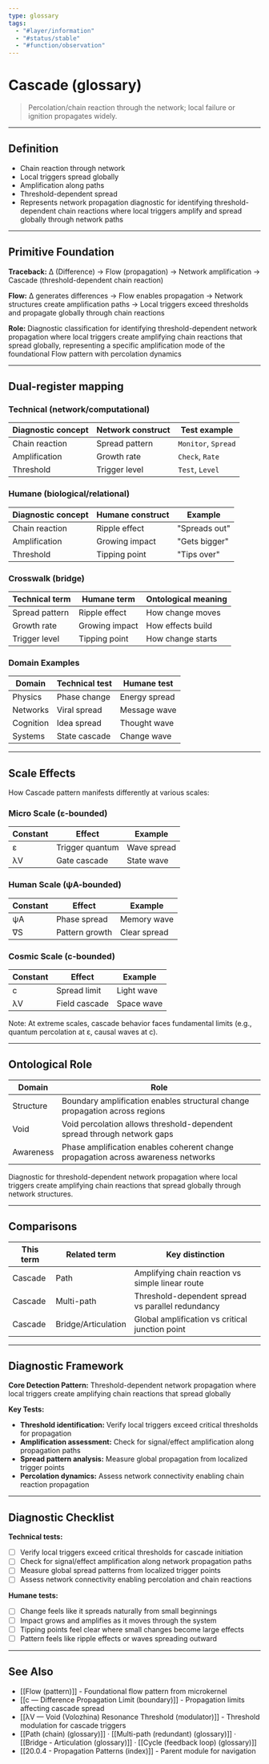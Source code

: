 ```yaml
---
type: glossary
tags:
  - "#layer/information"
  - "#status/stable"
  - "#function/observation"
---
```


# Cascade (glossary)

> Percolation/chain reaction through the network; local failure or ignition propagates widely.

---

## Definition

- Chain reaction through network
- Local triggers spread globally
- Amplification along paths
- Threshold-dependent spread
- Represents network propagation diagnostic for identifying threshold-dependent chain reactions where local triggers amplify and spread globally through network paths

---

## Primitive Foundation

**Traceback:** ∆ (Difference) → Flow (propagation) → Network amplification → Cascade (threshold-dependent chain reaction)

**Flow:** ∆ generates differences → Flow enables propagation → Network structures create amplification paths → Local triggers exceed thresholds and propagate globally through chain reactions

**Role:** Diagnostic classification for identifying threshold-dependent network propagation where local triggers create amplifying chain reactions that spread globally, representing a specific amplification mode of the foundational Flow pattern with percolation dynamics

---

## Dual‑register mapping

### Technical (network/computational)

| Diagnostic concept | Network construct | Test example |
|-------------------|------------------|--------------|
| Chain reaction | Spread pattern | `Monitor`, `Spread` |
| Amplification | Growth rate | `Check`, `Rate` |
| Threshold | Trigger level | `Test`, `Level` |

### Humane (biological/relational)

| Diagnostic concept | Humane construct | Example |
|-------------------|------------------|----------|
| Chain reaction | Ripple effect | "Spreads out" |
| Amplification | Growing impact | "Gets bigger" |
| Threshold | Tipping point | "Tips over" |

### Crosswalk (bridge)

| Technical term | Humane term | Ontological meaning |
|---------------|-------------|-------------------|
| Spread pattern | Ripple effect | How change moves |
| Growth rate | Growing impact | How effects build |
| Trigger level | Tipping point | How change starts |

### Domain Examples

| Domain | Technical test | Humane test |
|--------|---------------|-------------|
| Physics | Phase change | Energy spread |
| Networks | Viral spread | Message wave |
| Cognition | Idea spread | Thought wave |
| Systems | State cascade | Change wave |

---

## Scale Effects

How Cascade pattern manifests differently at various scales:

### Micro Scale (ε-bounded)

| Constant | Effect | Example |
|----------|--------|---------|
| ε | Trigger quantum | Wave spread |
| λV | Gate cascade | State wave |

### Human Scale (ψA-bounded)

| Constant | Effect | Example |
|----------|--------|---------|
| ψA | Phase spread | Memory wave |
| ∇S | Pattern growth | Clear spread |

### Cosmic Scale (c-bounded)

| Constant | Effect | Example |
|----------|--------|---------|
| c | Spread limit | Light wave |
| λV | Field cascade | Space wave |

Note: At extreme scales, cascade behavior faces fundamental limits (e.g., quantum percolation at ε, causal waves at c).

---

## Ontological Role

| Domain | Role |
|--------|------|
| Structure | Boundary amplification enables structural change propagation across regions |
| Void | Void percolation allows threshold-dependent spread through network gaps |
| Awareness | Phase amplification enables coherent change propagation across awareness networks |

Diagnostic for threshold-dependent network propagation where local triggers create amplifying chain reactions that spread globally through network structures.

---

## Comparisons

| This term | Related term | Key distinction |
|-----------|-------------|----------------|
| Cascade | Path | Amplifying chain reaction vs simple linear route |
| Cascade | Multi-path | Threshold-dependent spread vs parallel redundancy |
| Cascade | Bridge/Articulation | Global amplification vs critical junction point |

---

## Diagnostic Framework

**Core Detection Pattern:** Threshold-dependent network propagation where local triggers create amplifying chain reactions that spread globally

**Key Tests:**
- **Threshold identification:** Verify local triggers exceed critical thresholds for propagation
- **Amplification assessment:** Check for signal/effect amplification along propagation paths
- **Spread pattern analysis:** Measure global propagation from localized trigger points
- **Percolation dynamics:** Assess network connectivity enabling chain reaction propagation

---

## Diagnostic Checklist

**Technical tests:**
- [ ] Verify local triggers exceed critical thresholds for cascade initiation
- [ ] Check for signal/effect amplification along network propagation paths
- [ ] Measure global spread patterns from localized trigger points
- [ ] Assess network connectivity enabling percolation and chain reactions

**Humane tests:**
- [ ] Change feels like it spreads naturally from small beginnings
- [ ] Impact grows and amplifies as it moves through the system
- [ ] Tipping points feel clear where small changes become large effects
- [ ] Pattern feels like ripple effects or waves spreading outward

---

## See Also

- [[Flow (pattern)]] - Foundational flow pattern from microkernel
- [[c — Difference Propagation Limit (boundary)]] - Propagation limits affecting cascade spread
- [[λV — Void (Volozhina) Resonance Threshold (modulator)]] - Threshold modulation for cascade triggers
- [[Path (chain) (glossary)]] · [[Multi-path (redundant) (glossary)]] · [[Bridge - Articulation (glossary)]] · [[Cycle (feedback loop) (glossary)]]
- [[20.0.4 - Propagation Patterns (index)]] - Parent module for navigation
